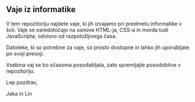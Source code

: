 ## Vaje iz informatike

V tem repozitoriju najdete vaje, ki jih izvajamo pri predmetu informatike v šoli. Vaje se osredotočajo na osnove HTML-ja, CSS-a in morda tudi JavaScripta, odvisno od razpoložljivega časa.

Datoteke, ki so potrebne za vaje, so prosto dostopne in lahko jih uporabljate po svoji presoji.

Vsebina vaj se bo sčasoma posodabljala, zato spremljajte posodobitve v repozitoriju.

Lep pozdrav,

Jaka in Lin
